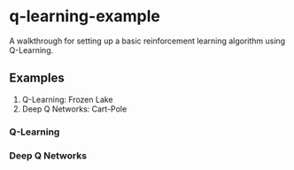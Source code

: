 # q-learning-example
A walkthrough for setting up a basic reinforcement learning algorithm using Q-Learning.

## Examples

1. Q-Learning: Frozen Lake
2. Deep Q Networks: Cart-Pole

### Q-Learning

### Deep Q Networks
